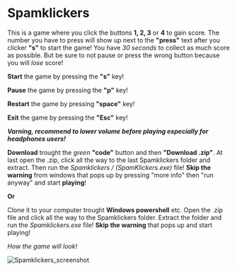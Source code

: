 # **Spamklickers**
This is a game where you click the buttons **1, 2, 3** or **4** to gain score. The number you have to press will show up next to the **"press"** text after you clicker **"s"** to start the game! You have *30 seconds* to collect as much score as possible. But be sure to not pause or press the wrong button because you will _lose_ score!

**Start** the game by pressing the **"s"** key!

**Pause** the game by pressing the **"p"** key!

**Restart** the game by pressing **"space"** key!

**Exit** the game by pressing the **"Esc"** key!

_**Varning, recommend to lower volume before playing especially for headphones users!**_

**Download** trought the _green_ **"code"** button and then **"Download .zip"**. At last open the .zip, click all the way to the last Spamklickers folder and extract. Then run the _Spamklickers / (SpamKlickers.exe)_ file! **Skip the warning** from windows that pops up by pressing "more info" then "run anyway" and start **playing**!

**Or**

Clone it to your computer trought **Windows powershell** etc. Open the .zip file and click all the way to the Spamklickers folder. Extract the folder and run the _Spamklickers.exe_ file! **Skip the warning** that pops up and start playing!

_How the game will look!_

![Spamklickers_screenshot](https://user-images.githubusercontent.com/65647056/114409212-80a56280-9baa-11eb-9921-a09abb9732ee.png)

